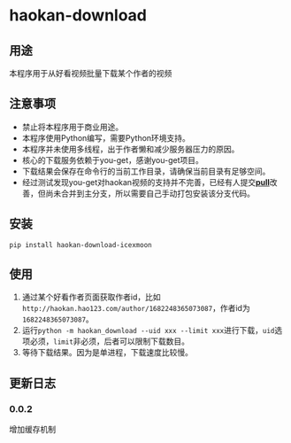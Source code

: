 # haokan-download

## 用途

本程序用于从好看视频批量下载某个作者的视频

## 注意事项

- 禁止将本程序用于商业用途。
- 本程序使用Python编写，需要Python环境支持。
- 本程序并未使用多线程，出于作者懒和减少服务器压力的原因。
- 核心的下载服务依赖于you-get，感谢you-get项目。
- 下载结果会保存在命令行的当前工作目录，请确保当前目录有足够空间。
- 经过测试发现you-get对haokan视频的支持并不完善，已经有人提交[**pull**](https://github.com/soimort/you-get/pull/2879)改善，但尚未合并到主分支，所以需要自己手动打包安装该分支代码。
  
## 安装

`pip install haokan-download-icexmoon`

## 使用

1. 通过某个好看作者页面获取作者id，比如`http://haokan.hao123.com/author/1682248365073087`，作者id为`1682248365073087`。
2. 运行`python -m haokan_download --uid xxx --limit xxx`进行下载，`uid`选项必须，`limit`非必须，后者可以限制下载数目。
3. 等待下载结果。因为是单进程，下载速度比较慢。

## 更新日志

### 0.0.2

增加缓存机制